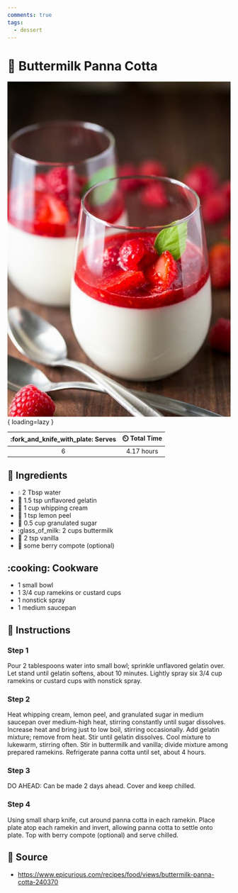 ```yaml
---
comments: true
tags:
  - dessert
---
```

# :icecream: Buttermilk Panna Cotta

![Buttermilk Panna Cotta][1]{ loading=lazy }

| :fork_and_knife_with_plate: Serves | :timer_clock: Total Time |
|:----------------------------------:|:-----------------------: |
| 6 | 4.17 hours |

## :salt: Ingredients

- :droplet: 2 Tbsp water
- :custard: 1.5 tsp unflavored gelatin
- :icecream: 1 cup whipping cream
- :lemon: 1 tsp lemon peel
- :candy: 0.5 cup granulated sugar
- :glass_of_milk: 2 cups buttermilk
- :icecream: 2 tsp vanilla
- :strawberry: some berry compote (optional)

## :cooking: Cookware

- 1 small bowl
- 1 3/4 cup ramekins or custard cups
- 1 nonstick spray
- 1 medium saucepan

## :pencil: Instructions

### Step 1

Pour 2 tablespoons water into small bowl; sprinkle unflavored gelatin over. Let stand until gelatin softens, about 10
minutes. Lightly spray six 3/4 cup ramekins or custard cups with nonstick spray.

### Step 2

Heat whipping cream, lemon peel, and granulated sugar in medium saucepan over medium-high heat, stirring constantly
until sugar dissolves. Increase heat and bring just to low boil, stirring occasionally. Add gelatin mixture; remove from
heat. Stir until gelatin dissolves. Cool mixture to lukewarm, stirring often. Stir in buttermilk and vanilla; divide
mixture among prepared ramekins. Refrigerate panna cotta until set, about 4 hours.

### Step 3

DO AHEAD: Can be made 2 days ahead. Cover and keep chilled.

### Step 4

Using small sharp knife, cut around panna cotta in each ramekin. Place plate atop each ramekin and invert, allowing
panna cotta to settle onto plate. Top with berry compote (optional) and serve chilled.

## :link: Source

- <https://www.epicurious.com/recipes/food/views/buttermilk-panna-cotta-240370>

[1]: <../assets/images/buttermilk-panna-cotta.jpg>
